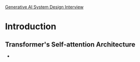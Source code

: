 [Generative AI System Design Interview](https://www.amazon.com/Generative-AI-System-Design-Interview/dp/1736049143)

# Introduction

## Transformer's Self-attention Architecture

- 
